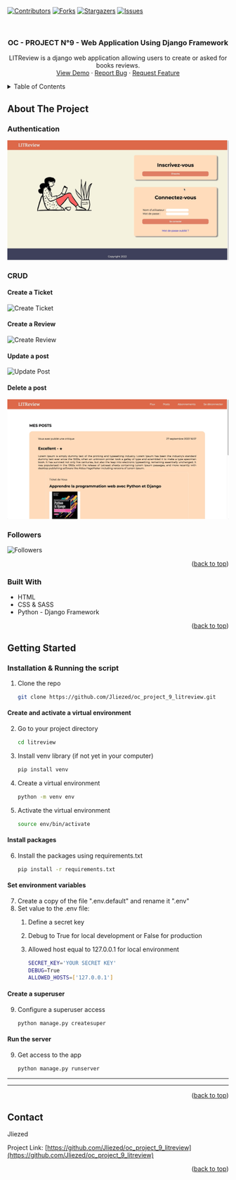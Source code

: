 <div id="top"></div>

<!-- PROJECT SHIELDS -->
<!--
*** I'm using markdown "reference style" links for readability.
*** Reference links are enclosed in brackets [ ] instead of parentheses ( ).
*** See the bottom of this document for the declaration of the reference variables
*** for contributors-url, forks-url, etc. This is an optional, concise syntax you may use.
*** https://www.markdownguide.org/basic-syntax/#reference-style-links
-->
[![Contributors][contributors-shield]][contributors-url]
[![Forks][forks-shield]][forks-url]
[![Stargazers][stars-shield]][stars-url]
[![Issues][issues-shield]][issues-url]



<!-- PROJECT LOGO -->
<br />
<div align="center">

<h3 align="center">OC - PROJECT N°9 - Web Application Using Django Framework</h3>

  <p align="center">
   LITReview is a django web application allowing users to create or asked for books reviews.
    <br />
    <a href="https://github.com/Jliezed/oc_project_9_litreview">View Demo</a>
    ·
    <a href="https://github.com/Jliezed/oc_project_9_litreview/issues">Report Bug</a>
    ·
    <a href="https://github.com/Jliezed/oc_project_9_litreview/issues">Request Feature</a>
  </p>
</div>



<!-- TABLE OF CONTENTS -->
<details>
  <summary>Table of Contents</summary>
  <ol>
    <li>
      <a href="#about-the-project">About The Project</a>
      <ul>
        <li><a href="#built-with">Built With</a></li>
      </ul>
    </li>
    <li>
      <a href="#getting-started">Getting Started</a>
      <ul>
        <li><a href="#installation">Installation</a></li>
      </ul>
    </li>
    <li><a href="#contact">Contact</a></li>
  </ol>
</details>



<!-- ABOUT THE PROJECT -->
## About The Project

### Authentication
![Authentication](static/assets/oc_project_9_authentication.gif)


### CRUD
#### Create a Ticket
![Create Ticket](static/assets/oc_project_9_create.gif)
#### Create a Review
![Create Review](static/assets/oc_project_9_create_review.gif)
#### Update a post
![Update Post](static/assets/oc_project_9_update.gif)
#### Delete a post
![Update Post](static/assets/oc_project_9_delete.gif)


### Followers
![Followers](static/assets/oc_project_9_followers.gif)

<p align="right">(<a href="#top">back to top</a>)</p>



### Built With

* HTML
* CSS & SASS
* Python - Django Framework

<p align="right">(<a href="#top">back to top</a>)</p>



<!-- GETTING STARTED -->
## Getting Started

### Installation & Running the script

1. Clone the repo
   ```sh
   git clone https://github.com/Jliezed/oc_project_9_litreview.git
   ```

#### Create and activate a virtual environment
2. Go to your project directory
   ```sh
   cd litreview
   ```
3. Install venv library (if not yet in your computer)
   ```sh
   pip install venv
   ```
4. Create a virtual environment
   ```sh
   python -m venv env
   ```
5. Activate the virtual environment
   ```sh
   source env/bin/activate
   ```
#### Install packages
6. Install the packages using requirements.txt
   ```sh
   pip install -r requirements.txt
   ```
#### Set environment variables
7. Create a copy of the file ".env.default" and rename it ".env"
8. Set value to the .env file:
   1. Define a secret key
   2. Debug to True for local development or False for production
   3. Allowed host equal to 127.0.0.1 for local environment

      ```sh
      SECRET_KEY='YOUR SECRET KEY'
      DEBUG=True
      ALLOWED_HOSTS=['127.0.0.1']
      ```

#### Create a superuser
9. Configure a superuser access
   ```sh
   python manage.py createsuper
   ```

#### Run the server
9. Get access to the app
   ```sh
   python manage.py runserver
   ```
---
---



<p align="right">(<a href="#top">back to top</a>)</p>





<!-- CONTACT -->
## Contact

Jliezed

Project Link: [https://github.com/Jliezed/oc_project_9_litreview](https://github.com/Jliezed/oc_project_9_litreview)

<p align="right">(<a href="#top">back to top</a>)</p>






<!-- MARKDOWN LINKS & IMAGES -->
<!-- https://www.markdownguide.org/basic-syntax/#reference-style-links -->
[contributors-shield]: https://img.shields.io/github/contributors/Jliezed/oc_project_9_litreview.svg?style=for-the-badge
[contributors-url]: https://github.com/Jliezed/oc_project_9_litreview/graphs/contributors
[forks-shield]: https://img.shields.io/github/forks/Jliezed/oc_project_9_litreview.svg?style=for-the-badge
[forks-url]: https://github.com/Jliezed/oc_project_9_litreview/network/members
[stars-shield]: https://img.shields.io/github/stars/Jliezed/oc_project_9_litreview.svg?style=for-the-badge
[stars-url]: https://github.com/Jliezed/oc_project_9_litreview/stargazers
[issues-shield]: https://img.shields.io/github/issues/Jliezed/oc_project_9_litreview.svg?style=for-the-badge
[issues-url]: https://github.com/Jliezed/oc_project_9_litreview/issues
[license-shield]: https://img.shields.io/github/license/Jliezed/oc_project_9_litreview.svg?style=for-the-badge
[license-url]: https://github.com/Jliezed/oc_project_9_litreview/blob/master/LICENSE.txt
[linkedin-shield]: https://img.shields.io/badge/-LinkedIn-black.svg?style=for-the-badge&logo=linkedin&colorB=555
[linkedin-url]: https://linkedin.com/in/linkedin_username
[product-screenshot]: images/screenshot.png
